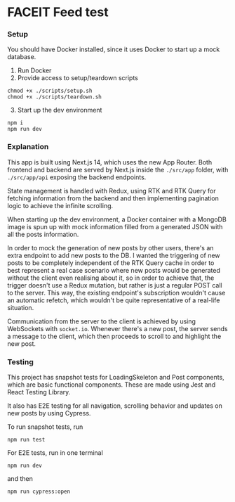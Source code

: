 # FACEIT Feed test

### Setup

You should have Docker installed, since it uses Docker to start up a mock database.

1. Run Docker
2. Provide access to setup/teardown scripts

```
chmod +x ./scripts/setup.sh
chmod +x ./scripts/teardown.sh
```

3. Start up the dev environment

```
npm i
npm run dev
```

### Explanation

This app is built using Next.js 14, which uses the new App Router. Both frontend and backend are served by Next.js inside the `./src/app` folder, with `./src/app/api` exposing the backend endpoints.

State management is handled with Redux, using RTK and RTK Query for fetching information from the backend and then implementing pagination logic to achieve the infinite scrolling.

When starting up the dev environment, a Docker container with a MongoDB image is spun up with mock information filled from a generated JSON with all the posts information.

In order to mock the generation of new posts by other users, there's an extra endpoint to add new posts to the DB. I wanted the triggering of new posts to be completely independent of the RTK Query cache in order to best represent a real case scenario where new posts would be generated without the client even realising about it, so in order to achieve that, the trigger doesn't use a Redux mutation, but rather is just a regular POST call to the server. This way, the existing endpoint's subscription wouldn't cause an automatic refetch, which wouldn't be quite representative of a real-life situation.

Communication from the server to the client is achieved by using WebSockets with `socket.io`. Whenever there's a new post, the server sends a message to the client, which then proceeds to scroll to and highlight the new post.

### Testing

This project has snapshot tests for LoadingSkeleton and Post components, which are basic functional components. These are made using Jest and React Testing Library.

It also has E2E testing for all navigation, scrolling behavior and updates on new posts by using Cypress.

To run snapshot tests, run

```
npm run test
```

For E2E tests, run in one terminal
```
npm run dev
```

and then
```
npm run cypress:open
```